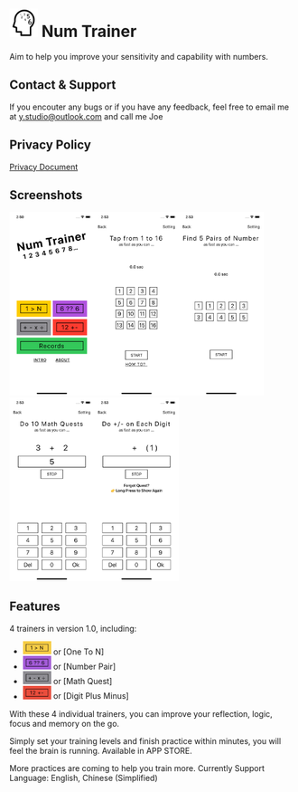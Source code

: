 # <img src="/icon_1024.jpg" width="50"> Num Trainer

Aim to help you improve your sensitivity and capability with numbers.

## Contact & Support

If you encouter any bugs or if you have any feedback, feel free to email me at y.studio@outlook.com and call me Joe

## Privacy Policy

[Privacy Document](https://github.com/ywang035/numtrainerios/blob/master/PRIVACYPOLICY.md)

## Screenshots
<img src="/screenshots/picture%201.jpg" width="150"><img src="/screenshots/picture%202.jpg" width="150"><img src="/screenshots/picture%203.jpg" width="150"><img src="/screenshots/picture%204.jpg" width="150"><img src="/screenshots/picture%205.jpg" width="150">

## Features
4 trainers in version 1.0, including:
- <img src="/logo/logo_oneton.jpg" width="50"> or [One To N]
- <img src="/logo/logo_numberpair.jpg" width="50"> or [Number Pair]
- <img src="/logo/logo_mathquest.jpg" width="50"> or [Math Quest]
- <img src="/logo/logo_digitplusminus.jpg" width="50"> or [Digit Plus Minus]

With these 4 individual trainers, you can improve your reflection, logic, focus and memory on the go. 

Simply set your training levels and finish practice within minutes, you will feel the brain is running. Available in APP STORE.

More practices are coming to help you train more.
Currently Support Language: English, Chinese (Simplified)
